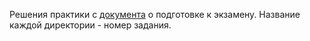 Решения практики с [документа](https://docs.google.com/document/d/1SOQlYfpbxsu6ve5B4fUk41kq217qul_O/edit) о подготовке к экзамену. Название каждой директории - номер задания.